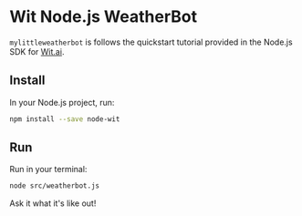 # Wit Node.js WeatherBot

`mylittleweatherbot` is follows the quickstart tutorial provided in the Node.js SDK for [Wit.ai](https://wit.ai).

## Install

In your Node.js project, run:

```bash
npm install --save node-wit
```

## Run

Run in your terminal:

```bash
node src/weatherbot.js
```

Ask it what it's like out!
